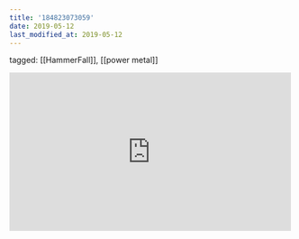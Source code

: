 ```yaml
---
title: '184823073059'
date: 2019-05-12
last_modified_at: 2019-05-12
---
```

tagged: [[HammerFall]], [[power metal]]
<iframe allow="accelerometer; autoplay; clipboard-write; encrypted-media; gyroscope; picture-in-picture" allowfullscreen="" frameborder="0" height="281" id="youtube_iframe" src="https://www.youtube.com/embed/EeABVc871VQ?feature=oembed&amp;enablejsapi=1&amp;origin=https://safe.txmblr.com&amp;wmode=opaque" width="500"></iframe>
